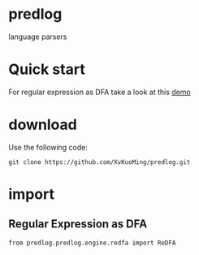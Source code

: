 # predlog
language parsers
<br />

# Quick start
For regular expression as DFA take a look at this [demo](https://colab.research.google.com/drive/10viaqo8DlgBnDXDKp0aAEm5_ySVjxEM4?usp=sharing)
<br />

# download 

Use the following code:

```
git clone https://github.com/XvKuoMing/predlog.git
```

# import

## Regular Expression as DFA

```
from predlog.predlog.engine.redfa import ReDFA
```
